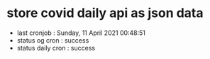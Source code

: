 # store covid daily api as json data

- last cronjob : Sunday, 11 April 2021 00:48:51
- status og cron : success
- status daily cron : success
      
      